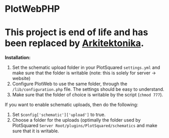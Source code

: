 PlotWebPHP
==========

# This project is end of life and has been replaced by [Arkitektonika](https://github.com/IntellectualSites/Arkitektonika).

**Installation:**

1.  Set the schematic upload folder in your PlotSquared `settings.yml` and make sure that the folder is writable (note: this is solely for server -> website)
2.	Configure PlotWeb to use the same folder, through the `/lib/configuration.php` file. The settings should be easy to understand.
3.	Make sure that the folder of choice is writable by the script (`chmod 777`).

If you want to enable schematic uploads, then do the following:

1.  Set `$config['schematic']['upload']` to true.
2.  Choose a folder for the uploads (optimally the folder used by PlotSquared `Server Root/plugins/PlotSquared/schematics` and make sure that it is writable.
